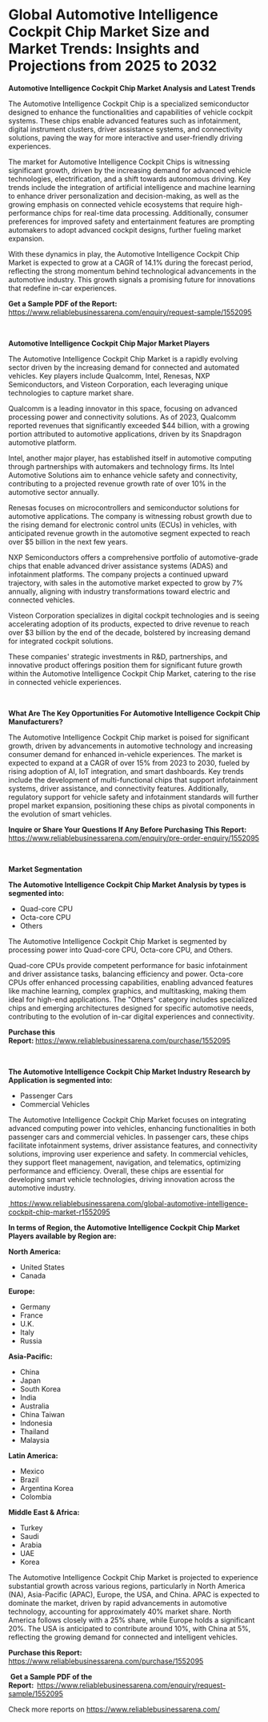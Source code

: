 <p><h1>Global Automotive Intelligence Cockpit Chip Market Size and Market Trends: Insights and Projections from 2025 to 2032</h1></p><p><strong>Automotive Intelligence Cockpit Chip Market Analysis and Latest Trends</strong></p>
<p><p>The Automotive Intelligence Cockpit Chip is a specialized semiconductor designed to enhance the functionalities and capabilities of vehicle cockpit systems. These chips enable advanced features such as infotainment, digital instrument clusters, driver assistance systems, and connectivity solutions, paving the way for more interactive and user-friendly driving experiences. </p><p>The market for Automotive Intelligence Cockpit Chips is witnessing significant growth, driven by the increasing demand for advanced vehicle technologies, electrification, and a shift towards autonomous driving. Key trends include the integration of artificial intelligence and machine learning to enhance driver personalization and decision-making, as well as the growing emphasis on connected vehicle ecosystems that require high-performance chips for real-time data processing. Additionally, consumer preferences for improved safety and entertainment features are prompting automakers to adopt advanced cockpit designs, further fueling market expansion.</p><p>With these dynamics in play, the Automotive Intelligence Cockpit Chip Market is expected to grow at a CAGR of 14.1% during the forecast period, reflecting the strong momentum behind technological advancements in the automotive industry. This growth signals a promising future for innovations that redefine in-car experiences.</p></p>
<p><strong>Get a Sample PDF of the Report:&nbsp;</strong> <a href="https://www.reliablebusinessarena.com/enquiry/request-sample/1552095?utm_campaign=2805&utm_medium=2&utm_source=Github&utm_content=ia&utm_term=30032025&utm_id=automotive-intelligence-cockpit-chip">https://www.reliablebusinessarena.com/enquiry/request-sample/1552095</a></p>
<p>&nbsp;</p>
<p><strong>Automotive Intelligence Cockpit Chip Major Market Players</strong></p>
<p><p>The Automotive Intelligence Cockpit Chip Market is a rapidly evolving sector driven by the increasing demand for connected and automated vehicles. Key players include Qualcomm, Intel, Renesas, NXP Semiconductors, and Visteon Corporation, each leveraging unique technologies to capture market share.</p><p>Qualcomm is a leading innovator in this space, focusing on advanced processing power and connectivity solutions. As of 2023, Qualcomm reported revenues that significantly exceeded $44 billion, with a growing portion attributed to automotive applications, driven by its Snapdragon automotive platform.</p><p>Intel, another major player, has established itself in automotive computing through partnerships with automakers and technology firms. Its Intel Automotive Solutions aim to enhance vehicle safety and connectivity, contributing to a projected revenue growth rate of over 10% in the automotive sector annually.</p><p>Renesas focuses on microcontrollers and semiconductor solutions for automotive applications. The company is witnessing robust growth due to the rising demand for electronic control units (ECUs) in vehicles, with anticipated revenue growth in the automotive segment expected to reach over $5 billion in the next few years.</p><p>NXP Semiconductors offers a comprehensive portfolio of automotive-grade chips that enable advanced driver assistance systems (ADAS) and infotainment platforms. The company projects a continued upward trajectory, with sales in the automotive market expected to grow by 7% annually, aligning with industry transformations toward electric and connected vehicles.</p><p>Visteon Corporation specializes in digital cockpit technologies and is seeing accelerating adoption of its products, expected to drive revenue to reach over $3 billion by the end of the decade, bolstered by increasing demand for integrated cockpit solutions.</p><p>These companies' strategic investments in R&D, partnerships, and innovative product offerings position them for significant future growth within the Automotive Intelligence Cockpit Chip Market, catering to the rise in connected vehicle experiences.</p></p>
<p>&nbsp;</p>
<p><strong>What Are The Key Opportunities For Automotive Intelligence Cockpit Chip Manufacturers?</strong></p>
<p><p>The Automotive Intelligence Cockpit Chip market is poised for significant growth, driven by advancements in automotive technology and increasing consumer demand for enhanced in-vehicle experiences. The market is expected to expand at a CAGR of over 15% from 2023 to 2030, fueled by rising adoption of AI, IoT integration, and smart dashboards. Key trends include the development of multi-functional chips that support infotainment systems, driver assistance, and connectivity features. Additionally, regulatory support for vehicle safety and infotainment standards will further propel market expansion, positioning these chips as pivotal components in the evolution of smart vehicles.</p></p>
<p><strong>Inquire or Share Your Questions If Any Before Purchasing This Report:</strong> <a href="https://www.reliablebusinessarena.com/enquiry/pre-order-enquiry/1552095?utm_campaign=2805&utm_medium=2&utm_source=Github&utm_content=ia&utm_term=30032025&utm_id=automotive-intelligence-cockpit-chip">https://www.reliablebusinessarena.com/enquiry/pre-order-enquiry/1552095</a></p>
<p>&nbsp;</p>
<p><strong>Market Segmentation</strong></p>
<p><strong>The Automotive Intelligence Cockpit Chip Market Analysis by types is segmented into:</strong></p>
<p><ul><li>Quad-core CPU</li><li>Octa-core CPU</li><li>Others</li></ul></p>
<p><p>The Automotive Intelligence Cockpit Chip Market is segmented by processing power into Quad-core CPU, Octa-core CPU, and Others. </p><p>Quad-core CPUs provide competent performance for basic infotainment and driver assistance tasks, balancing efficiency and power. Octa-core CPUs offer enhanced processing capabilities, enabling advanced features like machine learning, complex graphics, and multitasking, making them ideal for high-end applications. The "Others" category includes specialized chips and emerging architectures designed for specific automotive needs, contributing to the evolution of in-car digital experiences and connectivity.</p></p>
<p><strong>Purchase this Report:&nbsp;</strong><a href="https://www.reliablebusinessarena.com/purchase/1552095?utm_campaign=2805&utm_medium=2&utm_source=Github&utm_content=ia&utm_term=30032025&utm_id=automotive-intelligence-cockpit-chip">https://www.reliablebusinessarena.com/purchase/1552095</a></p>
<p>&nbsp;</p>
<p><strong>The Automotive Intelligence Cockpit Chip Market Industry Research by Application is segmented into:</strong></p>
<p><ul><li>Passenger Cars</li><li>Commercial Vehicles</li></ul></p>
<p><p>The Automotive Intelligence Cockpit Chip Market focuses on integrating advanced computing power into vehicles, enhancing functionalities in both passenger cars and commercial vehicles. In passenger cars, these chips facilitate infotainment systems, driver assistance features, and connectivity solutions, improving user experience and safety. In commercial vehicles, they support fleet management, navigation, and telematics, optimizing performance and efficiency. Overall, these chips are essential for developing smart vehicle technologies, driving innovation across the automotive industry.</p></p>
<p><a href="https://www.reliablebusinessarena.com/global-automotive-intelligence-cockpit-chip-market-r1552095?utm_campaign=2805&utm_medium=2&utm_source=Github&utm_content=ia&utm_term=30032025&utm_id=automotive-intelligence-cockpit-chip">&nbsp;https://www.reliablebusinessarena.com/global-automotive-intelligence-cockpit-chip-market-r1552095</a></p>
<p><strong>In terms of Region, the Automotive Intelligence Cockpit Chip Market Players available by Region are:</strong></p>
<p>
    <p> <strong> North America: </strong>
        <ul>
            <li>United States</li>
            <li>Canada</li>
        </ul>
        </p> 
    <p> <strong> Europe: </strong>
        <ul>
            <li>Germany</li>
            <li>France</li>
            <li>U.K.</li>
            <li>Italy</li>
            <li>Russia</li>
        </ul>
        </p> 
    <p> <strong> Asia-Pacific: </strong>
        <ul>
            <li>China</li>
            <li>Japan</li>
            <li>South Korea</li>
            <li>India</li>
            <li>Australia</li>
            <li>China Taiwan</li>
            <li>Indonesia</li>
            <li>Thailand</li>
            <li>Malaysia</li>
        </ul>
        </p> 
    <p> <strong> Latin America: </strong>
        <ul>
            <li>Mexico</li>
            <li>Brazil</li>
            <li>Argentina Korea</li>
            <li>Colombia</li>
        </ul>
        </p> 
    <p> <strong> Middle East & Africa: </strong>
        <ul>
            <li>Turkey</li>
            <li>Saudi</li>
            <li>Arabia</li>
            <li>UAE</li>
            <li>Korea</li>
        </ul>
    </p>
    </p>
<p><p>The Automotive Intelligence Cockpit Chip Market is projected to experience substantial growth across various regions, particularly in North America (NA), Asia-Pacific (APAC), Europe, the USA, and China. APAC is expected to dominate the market, driven by rapid advancements in automotive technology, accounting for approximately 40% market share. North America follows closely with a 25% share, while Europe holds a significant 20%. The USA is anticipated to contribute around 10%, with China at 5%, reflecting the growing demand for connected and intelligent vehicles.</p></p>
<p><strong>Purchase this Report: </strong><a href="https://www.reliablebusinessarena.com/purchase/1552095?utm_campaign=2805&utm_medium=2&utm_source=Github&utm_content=ia&utm_term=30032025&utm_id=automotive-intelligence-cockpit-chip">https://www.reliablebusinessarena.com/purchase/1552095</a></p>
<p>&nbsp;<strong>Get a Sample PDF of the Report:&nbsp;&nbsp;</strong><a href="https://www.reliablebusinessarena.com/enquiry/request-sample/1552095?utm_campaign=2805&utm_medium=2&utm_source=Github&utm_content=ia&utm_term=30032025&utm_id=automotive-intelligence-cockpit-chip">https://www.reliablebusinessarena.com/enquiry/request-sample/1552095</a></p>
<p><strong></strong></p>
<p>Check more reports on <a href="https://www.reliablebusinessarena.com/?utm_campaign=2805&utm_medium=2&utm_source=Github&utm_content=ia&utm_term=30032025&utm_id=automotive-intelligence-cockpit-chip">https://www.reliablebusinessarena.com/</a></p>